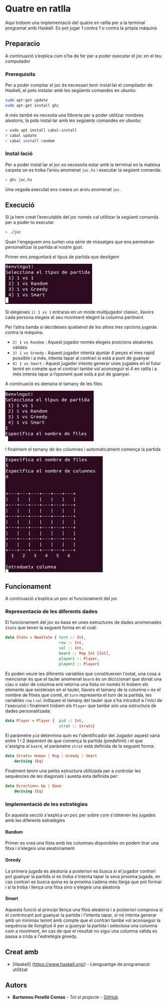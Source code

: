 # Quatre en ratlla

Aquí trobem una implementació del quatre en ratlla per a la terminal programat amb Haskell. Es pot jugar 1 contra 1 o contra la pròpia máquina

## Preparacio

A continuació s’explica com s’ha de fer per a poder executar el joc en el teu computador

### Prerequisits

Per a poder compilar el joc és necessari tenir instal·lat el compilador de Haskell, el pots instalar amb les següents comandes en ubuntu:

```bash
sudo apt-get update
sudo apt-get install ghc
```
A més també es necesita una llibreria per a poder utilitzar nombres aleatoris, la pots instal·lar amb les següents comandes en ubuntu:

```bash
> sudo apt install cabal-install
> cabal update
> cabal install random
```
### Instal·lació

Per a poder instal·lar el joc es necessita estar amb la terminal en la mateixa carpeta on es troba l’arxiu anomenat `joc.hs` i executar la següent comanda:

```bash
> ghc joc.hs
```
Una vegada executat ens creara un arxiu anomenat `joc`.

## Execució

Si ja hem creat l’executable del joc només cal utilitzar la següent comanda per a poder-lo executar

```bash
> ./joc
```
Quan l'engeguem ens surten una sèrie de missatges que ens permetran personalitzar la partida al nostre gust.

Primer ens preguntarà el tipus de partida que desitgem

![](init.png)

Si elegeixes `1) 1 vs 1` entraras en un mode multijugador classic, llavors cada persona elegeix el seu moviment elegint la columna pertinent.

Per l’altra banda si decideixes qualsevol de les altres tres opcions jugaràs contra la màquina.

* `2) 1 vs Random` : Aquest jugador només elegeix posicions aleatories vàlides
* `3) 1 vs Greedy` : Aquest jugador intenta ajuntar 4 peçes el mes rapid possible i a més, intenta tapar al contrari si està a punt de guanyar
* `4) 1 vs Smart`  : Aquest jugador intenta generar unes jugades en el futur tenint en compte que el contrari també vol aconseguir el 4 en ratlla i a més intenta tapar a l’oponent quat està a put de guanyar.

 A continuació es demana el tamany de les files

![](files.png)

I finalment el tamany de les columnes i automaticament comença la partida

![](colS.png)

## Funcionament

A continuació s’explica un poc el funcionament del joc

### Representacio de les diferents dades

El funcionament del joc es basa en unes estructures de dades anomenades `State` que tenen la seguent forma en el codi:

```haskell
data State = NewState { turn :: Int,
                        row :: Int,
                        col :: Int,
                        board :: Map Int [Int], 
                        player1 :: Player,
                        player2 :: Player}
```

Es poden veure les diferents variables que constitueixen l'estat, una cosa a mencionar és que el tauler anomenat `board` és un dicccionari que donat una clau o valor de columna ens retorna una llista on només hi trobem els elements que existeixen en el tauler, llavors el tamany de la columna `n` es el nombre de fitxes que conté, el `turn` representa el torn de la partida, les variables `row` i `col` indiquen el tamany del tauler que s'ha introduit a l'inici de l'execució i finalment trobem els `Player` que també són una estructura de dades personalitzada:

```haskell
data Player = Player {  pid :: Int, 
                        strat :: Strats}
```
El paràmetre `pid` determina quin es l'identificador del Jugador aquest varia entre 1 i 2 depenent de que comença la partida (predefinit) i el que s'assigna al `board`, el paràmetre `strat` està definida de la seguent forma:

```haskell
data Strats= Human | Rng | Greedy | Smart
    deriving (Eq)
```

Finalment tenim  una petita estructura utilitzada per a controlar les sequències de les diagonals i auesta esta definida per:

```haskell
data Direction= Up | Down 
    deriving (Eq)
```
### Implementació de les estratègies

En aquesta secció s'explica un poc per sobre com s'obtenen les jugades amb les diferents estratègies

#### Random

Primer es crea una llista amb les columnes disponibles on podem tirar una fitxa i s'elegeix una aleatoriament

#### Greedy

La primera jugada és aleatoria a posteriori es busca si el jugador contrari pot guanyar la partida si es troba s'intenta tapar la seva proxima jugada, en cas contrari es busca quina es la proxima cadena més llarga que pot formar i si la troba i llença una fitxa sino s'elegeix una aleatoria

#### Smart

Aquesta funció al principi llença una fitxa aleatoria i a posteriori comprova si el contrincant pot guanyar la partida i l'intenta tapar, si nó intenta generar amb un minimax tenint amb compte que el contrari també vol aconseguir la sequència de llongitud 4 per a guanyar la partida i seleciona una columna com a moviment, en cas de que el resultat no sigui una columna vàlida es passa a crida a l'estretègia greedy.

## Creat amb
* [Haskell] (https://www.haskell.org/) - Llenguantge de programació utilitzat

## Autors

* **Bartomeu Perelló Comas** - *Tot el projecte* - [GitHub](https://github.com/IDarkgenesis)
